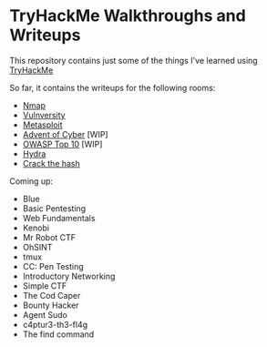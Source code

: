 # TryHackMe Walkthroughs and Writeups
This repository contains just some of the things I've learned using [TryHackMe](https://tryhackme.com/)

So far, it contains the writeups for the following rooms:
- [Nmap](https://github.com/pamhrituc/TryHackMe_Writeups/blob/master/Nmap.md)
- [Vulnversity](https://github.com/pamhrituc/TryHackMe_Writeups/blob/master/Vulnversity.md)
- [Metasploit](https://github.com/pamhrituc/TryHackMe_Writeups/blob/master/Metasploit.md)
- [Advent of Cyber](https://github.com/pamhrituc/TryHackMe_Writeups/blob/master/2019AdventOfCyber.md) [WIP]
- [OWASP Top 10](https://github.com/pamhrituc/TryHackMe_Writeups/blob/master/OWASP.md) [WIP]
- [Hydra](https://github.com/pamhrituc/TryHackMe_Writeups/blob/master/Hydra.md)
- [Crack the hash](https://github.com/pamhrituc/TryHackMe_Writeups/blob/master/CrackTheHash.md)

Coming up:
- Blue
- Basic Pentesting
- Web Fundamentals
- Kenobi
- Mr Robot CTF
- OhSINT
- tmux
- CC: Pen Testing
- Introductory Networking
- Simple CTF
- The Cod Caper
- Bounty Hacker
- Agent Sudo
- c4ptur3-th3-fl4g
- The find command

